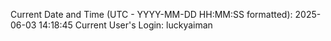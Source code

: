 Current Date and Time (UTC - YYYY-MM-DD HH:MM:SS formatted): 2025-06-03 14:18:45
Current User's Login: luckyaiman
